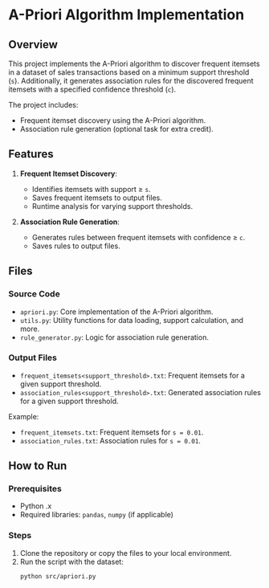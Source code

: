 # A-Priori Algorithm Implementation

## Overview

This project implements the A-Priori algorithm to discover frequent itemsets in a dataset of sales transactions based on a minimum support threshold (`s`). Additionally, it generates association rules for the discovered frequent itemsets with a specified confidence threshold (`c`).

The project includes:
- Frequent itemset discovery using the A-Priori algorithm.
- Association rule generation (optional task for extra credit).

## Features

1. **Frequent Itemset Discovery**:
   - Identifies itemsets with support ≥ `s`.
   - Saves frequent itemsets to output files.
   - Runtime analysis for varying support thresholds.

2. **Association Rule Generation**:
   - Generates rules between frequent itemsets with confidence ≥ `c`.
   - Saves rules to output files.

## Files

### Source Code
- `apriori.py`: Core implementation of the A-Priori algorithm.
- `utils.py`: Utility functions for data loading, support calculation, and more.
- `rule_generator.py`: Logic for association rule generation.

### Output Files
- `frequent_itemsets<support_threshold>.txt`: Frequent itemsets for a given support threshold.
- `association_rules<support_threshold>.txt`: Generated association rules for a given support threshold.

Example:
- `frequent_itemsets.txt`: Frequent itemsets for `s = 0.01`.
- `association_rules.txt`: Association rules for `s = 0.01`.

## How to Run

### Prerequisites
- Python .x
- Required libraries: `pandas`, `numpy` (if applicable)

### Steps
1. Clone the repository or copy the files to your local environment.
2. Run the script with the dataset:
   ```bash
   python src/apriori.py
